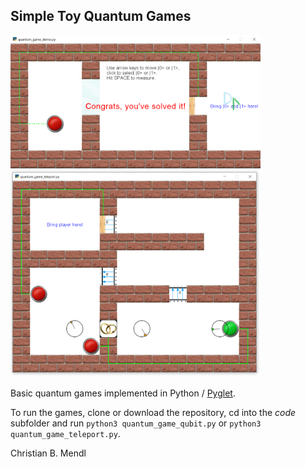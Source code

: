 Simple Toy Quantum Games
------------------------

<img src="screenshots/qubit_solved.png" width="400px" />

<img src="screenshots/teleport.png" width="400px" />

Basic quantum games implemented in Python / [Pyglet](http://pyglet.org).

To run the games, clone or download the repository, cd into the _code_ subfolder and run `python3 quantum_game_qubit.py` or `python3 quantum_game_teleport.py`.

Christian B. Mendl
